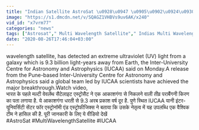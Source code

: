 ```yaml
---
title: "Indian Satellite AstroSat \u0928\u0947 \u0905\u0902\u0924\u0930\u093f\u0915\u094d\u0937 \u092e\u0947\u0902 \u0915\u0940 \u0926\u0941\u0930\u094d\u0932\u092d \u0916\u094b\u0932, Scientist \u092d\u0940 \u0939\u0948\u0930\u093e\u0928 \u0935\u0928\u0907\u0902\u0921\u093f\u092f\u093e \u0939\u093f\u0902\u0926\u0940"
image: "https://s1.dmcdn.net/v/SQAGZ1VHBVs9uv6AK/x240"
vid_id: "x7vrm77"
categories: "news"
tags: ["Astrosat"," Multi Wavelength Satellite"," Indias Multi Wavelength"]
date: "2020-08-26T17:46:04+03:00"
---
```

wavelength satellite, has detected an extreme ultraviolet (UV) light from a galaxy which is 9.3 billion light-years away from Earth, the Inter-University Centre for Astronomy and Astrophysics (IUCAA) said on Monday.A release from the Pune-based Inter-University Centre for Astronomy and Astrophysics said a global team led by IUCAA scientists have achieved the major breakthrough.Watch video,  <br>भारत के पहले मल्टी वेवलेंथ सैटेलाइट एस्ट्रोसैट ने एक आकाशगंगा से निकलने वाली तीव्र पराबैंगनी किरण का पता लगाया है. ये आकाशगंगा धरती से 9.3 अरब प्रकाश वर्ष दूर है. पुणे स्थित IUCAA यानी इंटर-यूनिवर्सिटी सेंटर फॉर एस्ट्रोनॉमी एंड एस्ट्रोफीजिक्स ने बताया कि उसके नेतृत्व में यह उपलब्धि एक वैश्विक टीम ने हासिल की है. पूरी जानकारी के लिए ये वीडियो देखें  <br>#AstroSat #MultiWavelengthSatellite #IUCAA
